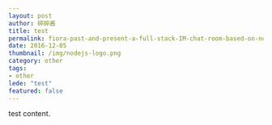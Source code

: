 ```yaml
---
layout: post
author: 碎碎酱
title: test
permalink: fiora-past-and-present-a-full-stack-IM-chat-room-based-on-node.js-and-react
date: 2016-12-05
thumbnail: /img/nodejs-logo.png
category: other
tags:
- other
lede: "test"
featured: false
---
```


test content.